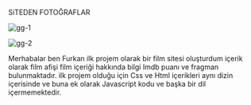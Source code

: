 SiTEDEN FOTOĞRAFLAR

![gg-1](https://github.com/FU2KAN/Film-Sitesi/assets/153655840/f36aae27-3e98-408f-b139-01fc42d3ed00)



![gg-2](https://github.com/FU2KAN/Film-Sitesi/assets/153655840/07b8ad39-f89a-4872-9f79-79408c025f44)


Merhabalar ben Furkan ilk projem olarak bir film sitesi oluşturdum içerik olarak film afişi film içeriği hakkında bilgi Imdb puanı ve fragman bulunmaktadır. ilk projem olduğu için Css ve Html içerikleri aynı dizin içerisinde ve buna ek olarak Javascript kodu ve başka bir dil içermemektedir.
